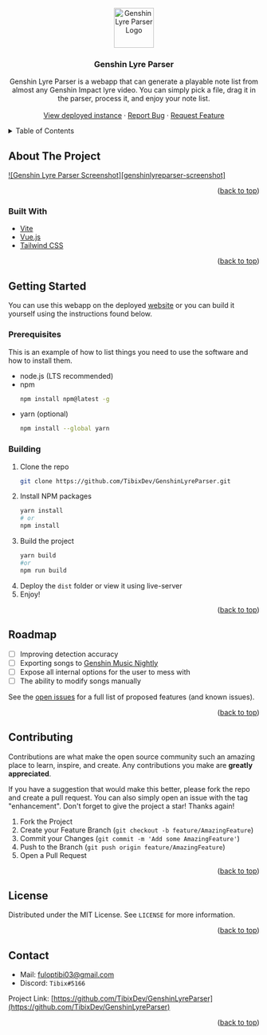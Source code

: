 <div id="top"></div>

<!-- PROJECT LOGO -->
<br />
<div align="center">
  <a href="https://github.com/TibixDev/GenshinLyreParser">
    <img src="https://i.imgur.com/5j1hE1x.png" alt="Genshin Lyre Parser Logo" width="80" height="80">
  </a>

<h3 align="center">Genshin Lyre Parser</h3>

  <p align="center">
  Genshin Lyre Parser is a webapp that can generate a playable note list from almost any Genshin Impact lyre video. You can simply pick a file, drag it in the parser, process it, and enjoy your note list.
    <br />
    <br />
    <a href="https://genshin-lyre-parser.vercel.app/">View deployed instance</a>
    ·
    <a href="https://github.com/TibixDev/GenshinLyreParser/issues">Report Bug</a>
    ·
    <a href="https://github.com/TibixDev/GenshinLyreParser/issues">Request Feature</a>
  </p>
</div>



<!-- TABLE OF CONTENTS -->
<details>
  <summary>Table of Contents</summary>
  <ol>
    <li>
      <a href="#about-the-project">About The Project</a>
      <ul>
        <li><a href="#built-with">Built With</a></li>
      </ul>
    </li>
    <li>
      <a href="#getting-started">Getting Started</a>
      <ul>
        <li><a href="#prerequisites">Prerequisites</a></li>
        <li><a href="#building">Building</a></li>
      </ul>
    </li>
    <li><a href="#usage">Usage</a></li>
    <li><a href="#roadmap">Roadmap</a></li>
    <li><a href="#contributing">Contributing</a></li>
    <li><a href="#license">License</a></li>
    <li><a href="#contact">Contact</a></li>
    <li><a href="#acknowledgments">Acknowledgments</a></li>
  </ol>
</details>



<!-- ABOUT THE PROJECT -->
## About The Project

[![Genshin Lyre Parser Screenshot][genshinlyreparser-screenshot]](https://i.imgur.com/fKlS54D.jpg)

<p align="right">(<a href="#top">back to top</a>)</p>



### Built With

* [Vite](https://vitejs.dev/)
* [Vue.js](https://vuejs.org/)
* [Tailwind CSS](https://tailwindcss.com/)

<p align="right">(<a href="#top">back to top</a>)</p>



<!-- GETTING STARTED -->
## Getting Started

You can use this webapp on the deployed [website](https://genshin-lyre-parser.vercel.app/) or you can build it yourself using the instructions found below.

### Prerequisites

This is an example of how to list things you need to use the software and how to install them.
* node.js (LTS recommended)
* npm
    ```sh
    npm install npm@latest -g
    ```
* yarn (optional)
    ```sh
    npm install --global yarn
    ```

### Building

1. Clone the repo
   ```sh
   git clone https://github.com/TibixDev/GenshinLyreParser.git
   ```
2. Install NPM packages
   ```sh
   yarn install
   # or
   npm install
   ```
3. Build the project
   ```sh
   yarn build
   #or
   npm run build
   ```
4. Deploy the `dist` folder or view it using live-server
5. Enjoy!

<p align="right">(<a href="#top">back to top</a>)</p>



<!-- ROADMAP -->
## Roadmap

- [ ] Improving detection accuracy
- [ ] Exporting songs to [Genshin Music Nightly](https://genshin-music.specy.app/)
- [ ] Expose all internal options for the user to mess with
- [ ] The ability to modify songs manually

See the [open issues](https://github.com/TibixDev/GenshinLyreParser/issues) for a full list of proposed features (and known issues).

<p align="right">(<a href="#top">back to top</a>)</p>



<!-- CONTRIBUTING -->
## Contributing

Contributions are what make the open source community such an amazing place to learn, inspire, and create. Any contributions you make are **greatly appreciated**.

If you have a suggestion that would make this better, please fork the repo and create a pull request. You can also simply open an issue with the tag "enhancement".
Don't forget to give the project a star! Thanks again!

1. Fork the Project
2. Create your Feature Branch (`git checkout -b feature/AmazingFeature`)
3. Commit your Changes (`git commit -m 'Add some AmazingFeature'`)
4. Push to the Branch (`git push origin feature/AmazingFeature`)
5. Open a Pull Request

<p align="right">(<a href="#top">back to top</a>)</p>



<!-- LICENSE -->
## License

Distributed under the MIT License. See `LICENSE` for more information.

<p align="right">(<a href="#top">back to top</a>)</p>



<!-- CONTACT -->
## Contact

* Mail: [fuloptibi03@gmail.com](mailto:fuloptibi03@gmail.com)
* Discord: `Tibix#5166`

Project Link: [https://github.com/TibixDev/GenshinLyreParser](https://github.com/TibixDev/GenshinLyreParser)

<p align="right">(<a href="#top">back to top</a>)</p>